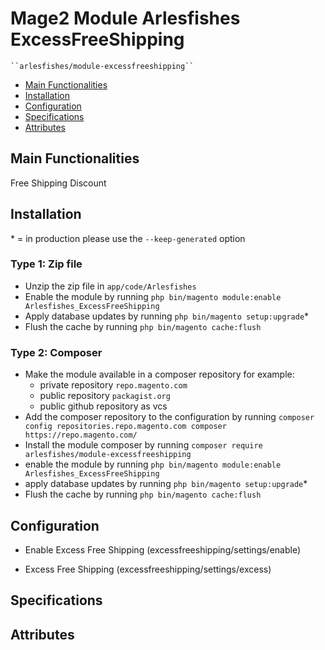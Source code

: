 # Mage2 Module Arlesfishes ExcessFreeShipping

    ``arlesfishes/module-excessfreeshipping``

 - [Main Functionalities](#markdown-header-main-functionalities)
 - [Installation](#markdown-header-installation)
 - [Configuration](#markdown-header-configuration)
 - [Specifications](#markdown-header-specifications)
 - [Attributes](#markdown-header-attributes)


## Main Functionalities
Free Shipping Discount

## Installation
\* = in production please use the `--keep-generated` option

### Type 1: Zip file

 - Unzip the zip file in `app/code/Arlesfishes`
 - Enable the module by running `php bin/magento module:enable Arlesfishes_ExcessFreeShipping`
 - Apply database updates by running `php bin/magento setup:upgrade`\*
 - Flush the cache by running `php bin/magento cache:flush`

### Type 2: Composer

 - Make the module available in a composer repository for example:
    - private repository `repo.magento.com`
    - public repository `packagist.org`
    - public github repository as vcs
 - Add the composer repository to the configuration by running `composer config repositories.repo.magento.com composer https://repo.magento.com/`
 - Install the module composer by running `composer require arlesfishes/module-excessfreeshipping`
 - enable the module by running `php bin/magento module:enable Arlesfishes_ExcessFreeShipping`
 - apply database updates by running `php bin/magento setup:upgrade`\*
 - Flush the cache by running `php bin/magento cache:flush`


## Configuration

 - Enable Excess Free Shipping (excessfreeshipping/settings/enable)

 - Excess Free Shipping (excessfreeshipping/settings/excess)


## Specifications




## Attributes




